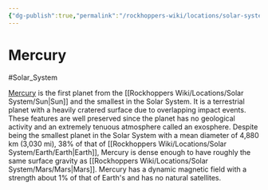 ```yaml
---
{"dg-publish":true,"permalink":"/rockhoppers-wiki/locations/solar-system/mercury/"}
---
```


# Mercury
#Solar_System

[Mercury](https://en.wikipedia.org/wiki/Mercury_(planet)) is the first planet from the [[Rockhoppers Wiki/Locations/Solar System/Sun\|Sun]] and the smallest in the Solar System. It is a terrestrial planet with a heavily cratered surface due to overlapping impact events. These features are well preserved since the planet has no geological activity and an extremely tenuous atmosphere called an exosphere. Despite being the smallest planet in the Solar System with a mean diameter of 4,880 km (3,030 mi), 38% of that of [[Rockhoppers Wiki/Locations/Solar System/Earth/Earth\|Earth]], Mercury is dense enough to have roughly the same surface gravity as [[Rockhoppers Wiki/Locations/Solar System/Mars/Mars\|Mars]]. Mercury has a dynamic magnetic field with a strength about 1% of that of Earth's and has no natural satellites.